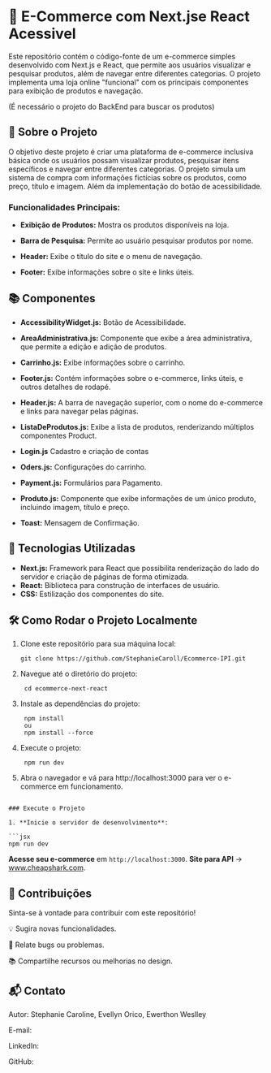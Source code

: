 # 🛒 E-Commerce com Next.jse React Acessivel 

Este repositório contém o código-fonte de um e-commerce simples desenvolvido com Next.js e React, que permite aos usuários visualizar e pesquisar produtos, além de navegar entre diferentes categorias. O projeto implementa uma loja online "funcional" com os principais componentes para exibição de produtos e navegação. 

(É necessário o projeto do BackEnd para buscar os produtos)

## 🌟 Sobre o Projeto

O objetivo deste projeto é criar uma plataforma de e-commerce inclusiva básica onde os usuários possam visualizar produtos, pesquisar itens específicos e navegar entre diferentes categorias. O projeto simula um sistema de compra com informações fictícias sobre os produtos, como preço, título e imagem. Além da implementação do botão de acessibilidade.

### Funcionalidades Principais:

- **Exibição de Produtos:** Mostra os produtos disponíveis na loja.

- **Barra de Pesquisa:** Permite ao usuário pesquisar produtos por nome.

- **Header:** Exibe o título do site e o menu de navegação.

- **Footer:** Exibe informações sobre o site e links úteis.

## 📚 Componentes

- **AccessibilityWidget.js:** Botão de Acessibilidade.

- **AreaAdministrativa.js:** Componente que exibe a área administrativa, que permite a edição e adição de produtos.

-  **Carrinho.js:** Exibe informações sobre o carrinho.

- **Footer.js:** Contém informações sobre o e-commerce, links úteis, e outros detalhes de rodapé.

- **Header.js:** A barra de navegação superior, com o nome do e-commerce e links para navegar pelas páginas.

- **ListaDeProdutos.js:** Exibe a lista de produtos, renderizando múltiplos componentes Product.

- **Login.js** Cadastro e criação de contas

-  **Oders.js:** Configurações do carrinho.

-  **Payment.js:** Formulários para Pagamento.

- **Produto.js:** Componente que exibe informações de um único produto, incluindo imagem, título e preço.

-  **Toast:** Mensagem de Confirmação.

## 🚀 Tecnologias Utilizadas
- **Next.js:** Framework para React que possibilita renderização do lado do servidor e criação de páginas de forma otimizada.
- **React:** Biblioteca para construção de interfaces de usuário.
- **CSS:** Estilização dos componentes do site.

## 🛠️ Como Rodar o Projeto Localmente
1. Clone este repositório para sua máquina local:
    ```
    git clone https://github.com/StephanieCaroll/Ecommerce-IPI.git
2. Navegue até o diretório do projeto:
    ```
     cd ecommerce-next-react
3. Instale as dependências do projeto:
    ```
     npm install 
     ou 
     npm install --force
4. Execute o projeto:
    ```
     npm run dev
5. Abra o navegador e vá para http://localhost:3000 para ver o e-commerce em funcionamento. <br>


```

### Execute o Projeto

1. **Inicie o servidor de desenvolvimento**:

```jsx
npm run dev

```

**Acesse seu e-commerce** em `http://localhost:3000`.
**Site para API** -> www.cheapshark.com.

## 🤝 Contribuições
Sinta-se à vontade para contribuir com este repositório! <br>

💡 Sugira novas funcionalidades. <br>

🐛 Relate bugs ou problemas. <br>

📚 Compartilhe recursos ou melhorias no design. <br>

## 📬 Contato
Autor: Stephanie Caroline, Evellyn Orico, Ewerthon Weslley

E-mail: <br>

LinkedIn: <br>

GitHub: <br>


